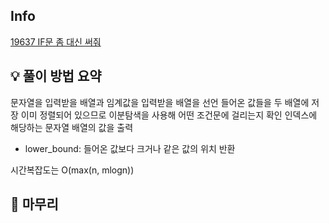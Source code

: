 ## Info
[19637 IF문 좀 대신 써줘](https://www.acmicpc.net/problem/19637)

## 💡 풀이 방법 요약

문자열을 입력받을 배열과 임계값을 입력받을 배열을 선언
들어온 값들을 두 배열에 저장
이미 정렬되어 있으므로 이분탐색을 사용해 어떤 조건문에 걸리는지 확인
인덱스에 해당하는 문자열 배열의 값을 출력

- lower_bound: 들어온 값보다 크거나 같은 값의 위치 반환

시간복잡도는 O(max(n, mlogn))

## 🙂 마무리
